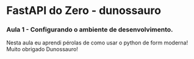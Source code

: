 # FastAPI do Zero - dunossauro

### Aula 1 - Configurando o ambiente de desenvolvimento.

Nesta aula eu aprendi pérolas de como usar o python de form moderna!
Muito obrigado Dunossauro!
